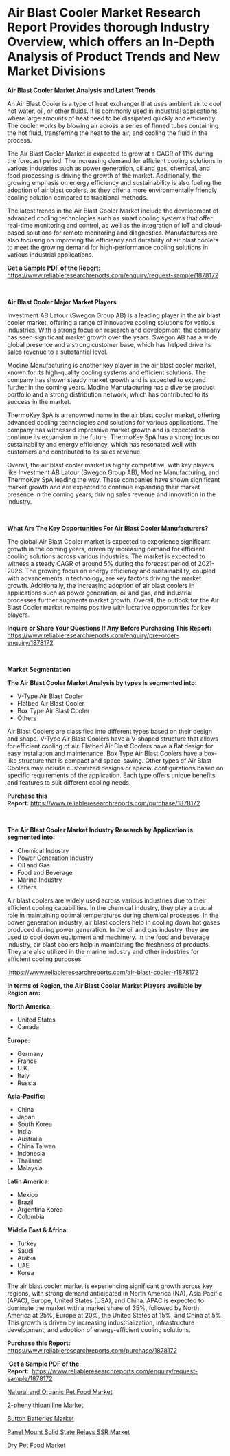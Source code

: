 <p><h1>Air Blast Cooler Market Research Report Provides thorough Industry Overview, which offers an In-Depth Analysis of Product Trends and New Market Divisions</h1></p><p><strong>Air Blast Cooler Market Analysis and Latest Trends</strong></p>
<p><p>An Air Blast Cooler is a type of heat exchanger that uses ambient air to cool hot water, oil, or other fluids. It is commonly used in industrial applications where large amounts of heat need to be dissipated quickly and efficiently. The cooler works by blowing air across a series of finned tubes containing the hot fluid, transferring the heat to the air, and cooling the fluid in the process.</p><p>The Air Blast Cooler Market is expected to grow at a CAGR of 11% during the forecast period. The increasing demand for efficient cooling solutions in various industries such as power generation, oil and gas, chemical, and food processing is driving the growth of the market. Additionally, the growing emphasis on energy efficiency and sustainability is also fueling the adoption of air blast coolers, as they offer a more environmentally friendly cooling solution compared to traditional methods.</p><p>The latest trends in the Air Blast Cooler Market include the development of advanced cooling technologies such as smart cooling systems that offer real-time monitoring and control, as well as the integration of IoT and cloud-based solutions for remote monitoring and diagnostics. Manufacturers are also focusing on improving the efficiency and durability of air blast coolers to meet the growing demand for high-performance cooling solutions in various industrial applications.</p></p>
<p><strong>Get a Sample PDF of the Report:&nbsp;</strong> <a href="https://www.reliableresearchreports.com/enquiry/request-sample/1878172">https://www.reliableresearchreports.com/enquiry/request-sample/1878172</a></p>
<p>&nbsp;</p>
<p><strong>Air Blast Cooler Major Market Players</strong></p>
<p><p>Investment AB Latour (Swegon Group AB) is a leading player in the air blast cooler market, offering a range of innovative cooling solutions for various industries. With a strong focus on research and development, the company has seen significant market growth over the years. Swegon AB has a wide global presence and a strong customer base, which has helped drive its sales revenue to a substantial level.</p><p>Modine Manufacturing is another key player in the air blast cooler market, known for its high-quality cooling systems and efficient solutions. The company has shown steady market growth and is expected to expand further in the coming years. Modine Manufacturing has a diverse product portfolio and a strong distribution network, which has contributed to its success in the market.</p><p>ThermoKey SpA is a renowned name in the air blast cooler market, offering advanced cooling technologies and solutions for various applications. The company has witnessed impressive market growth and is expected to continue its expansion in the future. ThermoKey SpA has a strong focus on sustainability and energy efficiency, which has resonated well with customers and contributed to its sales revenue.</p><p>Overall, the air blast cooler market is highly competitive, with key players like Investment AB Latour (Swegon Group AB), Modine Manufacturing, and ThermoKey SpA leading the way. These companies have shown significant market growth and are expected to continue expanding their market presence in the coming years, driving sales revenue and innovation in the industry.</p></p>
<p>&nbsp;</p>
<p><strong>What Are The Key Opportunities For Air Blast Cooler Manufacturers?</strong></p>
<p><p>The global Air Blast Cooler market is expected to experience significant growth in the coming years, driven by increasing demand for efficient cooling solutions across various industries. The market is expected to witness a steady CAGR of around 5% during the forecast period of 2021-2026. The growing focus on energy efficiency and sustainability, coupled with advancements in technology, are key factors driving the market growth. Additionally, the increasing adoption of air blast coolers in applications such as power generation, oil and gas, and industrial processes further augments market growth. Overall, the outlook for the Air Blast Cooler market remains positive with lucrative opportunities for key players.</p></p>
<p><strong>Inquire or Share Your Questions If Any Before Purchasing This Report:</strong> <a href="https://www.reliableresearchreports.com/enquiry/pre-order-enquiry/1878172">https://www.reliableresearchreports.com/enquiry/pre-order-enquiry/1878172</a></p>
<p>&nbsp;</p>
<p><strong>Market Segmentation</strong></p>
<p><strong>The Air Blast Cooler Market Analysis by types is segmented into:</strong></p>
<p><ul><li>V-Type Air Blast Cooler</li><li>Flatbed Air Blast Cooler</li><li>Box Type Air Blast Cooler</li><li>Others</li></ul></p>
<p><p>Air Blast Coolers are classified into different types based on their design and shape. V-Type Air Blast Coolers have a V-shaped structure that allows for efficient cooling of air. Flatbed Air Blast Coolers have a flat design for easy installation and maintenance. Box Type Air Blast Coolers have a box-like structure that is compact and space-saving. Other types of Air Blast Coolers may include customized designs or special configurations based on specific requirements of the application. Each type offers unique benefits and features to suit different cooling needs.</p></p>
<p><strong>Purchase this Report:&nbsp;</strong><a href="https://www.reliableresearchreports.com/purchase/1878172">https://www.reliableresearchreports.com/purchase/1878172</a></p>
<p>&nbsp;</p>
<p><strong>The Air Blast Cooler Market Industry Research by Application is segmented into:</strong></p>
<p><ul><li>Chemical Industry</li><li>Power Generation Industry</li><li>Oil and Gas</li><li>Food and Beverage</li><li>Marine Industry</li><li>Others</li></ul></p>
<p><p>Air blast coolers are widely used across various industries due to their efficient cooling capabilities. In the chemical industry, they play a crucial role in maintaining optimal temperatures during chemical processes. In the power generation industry, air blast coolers help in cooling down hot gases produced during power generation. In the oil and gas industry, they are used to cool down equipment and machinery. In the food and beverage industry, air blast coolers help in maintaining the freshness of products. They are also utilized in the marine industry and other industries for efficient cooling purposes.</p></p>
<p><a href="https://www.reliableresearchreports.com/air-blast-cooler-r1878172">&nbsp;https://www.reliableresearchreports.com/air-blast-cooler-r1878172</a></p>
<p><strong>In terms of Region, the Air Blast Cooler Market Players available by Region are:</strong></p>
<p>
    <p> <strong> North America: </strong>
        <ul>
            <li>United States</li>
            <li>Canada</li>
        </ul>
        </p> 
    <p> <strong> Europe: </strong>
        <ul>
            <li>Germany</li>
            <li>France</li>
            <li>U.K.</li>
            <li>Italy</li>
            <li>Russia</li>
        </ul>
        </p> 
    <p> <strong> Asia-Pacific: </strong>
        <ul>
            <li>China</li>
            <li>Japan</li>
            <li>South Korea</li>
            <li>India</li>
            <li>Australia</li>
            <li>China Taiwan</li>
            <li>Indonesia</li>
            <li>Thailand</li>
            <li>Malaysia</li>
        </ul>
        </p> 
    <p> <strong> Latin America: </strong>
        <ul>
            <li>Mexico</li>
            <li>Brazil</li>
            <li>Argentina Korea</li>
            <li>Colombia</li>
        </ul>
        </p> 
    <p> <strong> Middle East & Africa: </strong>
        <ul>
            <li>Turkey</li>
            <li>Saudi</li>
            <li>Arabia</li>
            <li>UAE</li>
            <li>Korea</li>
        </ul>
    </p>
    </p>
<p><p>The air blast cooler market is experiencing significant growth across key regions, with strong demand anticipated in North America (NA), Asia Pacific (APAC), Europe, United States (USA), and China. APAC is expected to dominate the market with a market share of 35%, followed by North America at 25%, Europe at 20%, the United States at 15%, and China at 5%. This growth is driven by increasing industrialization, infrastructure development, and adoption of energy-efficient cooling solutions.</p></p>
<p><strong>Purchase this Report: </strong><a href="https://www.reliableresearchreports.com/purchase/1878172">https://www.reliableresearchreports.com/purchase/1878172</a></p>
<p>&nbsp;<strong>Get a Sample PDF of the Report:&nbsp;&nbsp;</strong><a href="https://www.reliableresearchreports.com/enquiry/request-sample/1878172">https://www.reliableresearchreports.com/enquiry/request-sample/1878172</a></p>
<p><strong></strong></p>
<p><p><a href="https://github.com/cameroneffertz/Market-Research-Report-List-2/blob/main/natural-and-organic-pet-food-market.md">Natural and Organic Pet Food Market</a></p><p><a href="https://www.linkedin.com/pulse/2-phenylthioaniline-market-size-type-98-purity99-purity-pit4e?trackingId=kjEQk%2FBaHSmpU3gZ0lfqSQ%3D%3D">2-phenylthioaniline Market</a></p><p><a href="https://issuu.com/reportprime-2/docs/button-batteries-market-size-2030.pptx">Button Batteries Market</a></p><p><a href="https://www.linkedin.com/pulse/insights-panel-mount-solid-state-relays-ssr-market-share-cvbhe?trackingId=SC4uzH4PoUA2zLp4OdaQlw%3D%3D">Panel Mount Solid State Relays SSR Market</a></p><p><a href="https://github.com/mbisetmhermsr/Market-Research-Report-List-3/blob/main/dry-pet-food-market.md">Dry Pet Food Market</a></p></p>